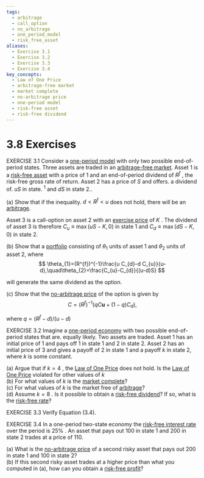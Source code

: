 ```yaml
---
tags:
  - arbitrage
  - call_option
  - no_arbitrage
  - one_period_model
  - risk_free_asset
aliases:
  - Exercise 3.1
  - Exercise 3.2
  - Exercise 3.3
  - Exercise 3.4
key_concepts:
  - Law of One Price
  - arbitrage-free market
  - market complete
  - no-arbitrage price
  - one-period model
  - risk-free asset
  - risk-free dividend
---
```


# 3.8 Exercises  

EXERCISE 3.1 Consider a [one-period model](.md) with only two possible end-of-period states. Three assets are traded in an [arbitrage-free market](.md). Asset 1 is a [risk-free asset](../../../Financial%20Engineering/2.%20Forwards,%20Swaps,%20Futures,%20and%20Options.md) with a price of 1 and an end-of-period dividend of $R^{f}$ , the risk-free gross rate of return. Asset 2 has a price of $S$ and offers. a dividend of. $u S$ in state. $^{1}$ and $d S$ in state 2..  

(a) Show that if the inequality. $d<R^{f}<u$ does not hold, there will be an [arbitrage](../../Fixed%20Income%20Securities%20Tools%20for%20Today's%20Markets/Chapter%207/Arbitrage%20Pricing%20of%20Derivatives.md).  

Asset 3 is a call-option on asset 2 with an [exercise price](../Chapter%2012%20-%20Derivatives/Options.md) of $K$ . The dividend of asset 3 is therefore $C_{u}\equiv\operatorname*{max}(u S-K,0)$ in state 1 and $C_{d}\equiv\operatorname*{max}(d S-K,0)$ in state 2.  

(b) Show that a [portfolio](../../../Advanced%20Investments/An%20Asset%20Allocation%20Primer.md) consisting of $\theta_{1}$ units of asset $1$ and $\theta_{2}$ units of asset 2, where  
$$
\theta_{1}=(R^{f})^{-1}\frac{u C_{d}-d C_{u}}{u-d},\quad\theta_{2}=\frac{C_{u}-C_{d}}{(u-d)S}
$$  

will generate the same dividend as the option.  

(c) Show that the [no-arbitrage price](.md) of the option is given by  
$$
C=(R^{f})^{-1}\left(q C\boldsymbol{u}+(1-q)C_{d}\right),
$$  

where $q=(R^{f}-d)/(u-d)$  

EXERCISE 3.2 Imagine a [one-period economy](.md) with two possible end-of-period states that are. equally likely. Two assets are traded. Asset 1 has an initial price of 1 and pays off 1 in state 1 and 2 in state 2. Asset 2 has an initial price of 3 and gives a payoff of 2 in state 1 and a payoff $k$ in state 2, where $k$ is some constant.  

(a) Argue that if $k=4$ , the [Law of One Price](Pricing%20Forwards,%20Futures,%20Bonds,%20Swaps,%20Swaptions,%20Caps%20and%20Floors%20under%20No-Arbitrage%20and%20Risk-Neutral%20Pricing.md) does not hold. Is the [Law of One Price](Pricing%20Forwards,%20Futures,%20Bonds,%20Swaps,%20Swaptions,%20Caps%20and%20Floors%20under%20No-Arbitrage%20and%20Risk-Neutral%20Pricing.md) violated for other values of $k$   
(b) For what values of $k$ is the [market complete](.md)?   
(c) For what values of $k$ is the market free of [arbitrage](../../Fixed%20Income%20Securities%20Tools%20for%20Today's%20Markets/Chapter%207/Arbitrage%20Pricing%20of%20Derivatives.md)?   
(d) Assume $k=8$ . Is it possible to obtain a [risk-free dividend](.md)? If so, what is the [risk-free rate](../../../Financial%20Instruments/Black%20Scholes%20Derivation.md)?  

EXERCISE 3.3 Verify Equation (3.4).  

EXERCISE 3.4 In a one-period two-state economy the [risk-free interest rate](.md) over the period is $25\%$ . An asset that pays out 100 in state 1 and 200 in state 2 trades at a price of 110.  

(a) What is the [no-arbitrage price](.md) of a second risky asset that pays out 200 in state 1 and 100 in state 2?   
(b) If this second risky asset trades at a higher price than what you computed in (a), how can you obtain a [risk-free profit](Arbitrage.md)?  
